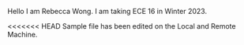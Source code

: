 Hello I am Rebecca Wong. I am taking ECE 16 in Winter 2023.

<<<<<<< HEAD
Sample file has been edited on the Local and Remote Machine.
